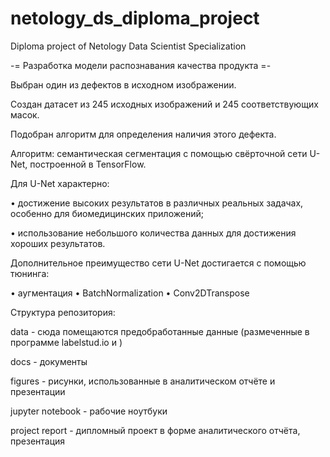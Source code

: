 # netology_ds_diploma_project
Diploma project of Netology Data Scientist Specialization

-= Разработка модели распознавания качества продукта =-

Выбран один из дефектов в исходном изображении.

Создан датасет из 245 исходных изображений и 245 соответствующих масок. 

Подобран алгоритм для определения наличия этого дефекта.

Алгоритм: семантическая сегментация с помощью свёрточной сети U-Net, построенной в TensorFlow.

Для U-Net характерно:

• достижение высоких результатов в различных реальных задачах, особенно для биомедицинских приложений;

• использование небольшого количества данных для достижения хороших результатов.

Дополнительное преимущество сети U-Net достигается с помощью тюнинга:

• аугментация
• BatchNormalization
• Conv2DTranspose

Структура репозитория:

data - сюда помещаются предобработанные данные (размеченные в программе labelstud.io и )

docs - документы

figures - рисунки, использованные в аналитическом отчёте и презентации

jupyter notebook - рабочие ноутбуки

project report - дипломный проект в форме аналитического отчёта, презентация
